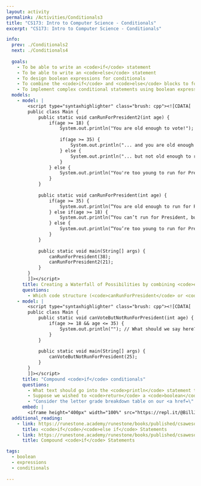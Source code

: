 ```yaml
---
layout: activity
permalink: /Activities/Conditionals3
title: "CS173: Intro to Computer Science - Conditionals"
excerpt: "CS173: Intro to Computer Science - Conditionals"

info:
  prev: ./Conditionals2
  next: ./Conditionals4
  
  goals: 
    - To be able to write an <code>if</code> statement
    - To be able to write an <code>else</code> statement
    - To design boolean expressions for conditionals
    - To combine the <code>if</code> and <code>else</code> blocks to form conditionals that utilize the <code>else if</code> construct
    - To implement complex conditional statements using boolean expression operators
  models:
    - model: |
        <script type="syntaxhighlighter" class="brush: cpp"><![CDATA[
        public class Main {
            public static void canRunForPresident2(int age) {
                if(age >= 18) {
                    System.out.println("You are old enough to vote!");
                    
                    if(age >= 35) {
                        System.out.println("... and you are old enough to run for President!");
                    } else {
                        System.out.println("... but not old enough to run for President!");
                    }
                } else {
                    System.out.println("You're too young to run for President, and too young to vote.");
                }
            }
            
            public static void canRunForPresident(int age) {
                if(age >= 35) {
                    System.out.println(“You are old enough to run for President of the United States!”);
                } else if(age >= 18) {
                    System.out.println(“You can’t run for President, but you are old enough to vote!”);
                } else {
                    System.out.println(“You’re too young to run for President, and too young to vote.”);
                }
            }
            
            public static void main(String[] args) {
                canRunForPresident(38);
                canRunForPresident2(21);
            }
        }
        ]]></script>         
      title: Creating a Waterfall of Possibilities by combining <code>else</code> and <code>if</code>
      questions:
        - Which code structure (<code>canRunForPresident</code> or <code>canRunForPresident2</code>) do you prefer and why?
    - model: |
        <script type="syntaxhighlighter" class="brush: cpp"><![CDATA[
        public class Main {
            public static void canVoteButNotRunForPresident(int age) {
                if(age >= 18 && age <= 35) {
                    System.out.println(""); // What should we say here?
                }
            }
            
            public static void main(String[] args) {
                canVoteButNotRunForPresident(25);
            }
        }
        ]]></script>      
      title: "Compound <code>if</code> conditionals"
      questions: 
        - What text should go into the <code>println</code> statement to indicate whether the person can vote (at least age 18) but also is too young to run for president (at least age 35)?
        - Suppose we wished to <code>return</code> a <code>boolean</code> to <code>main()</code> indicating whether a person is old enough to vote but not old enough to run for President.  What modifications to the above code are needed?
        - "Consider the letter grade breakdown table on our <a href=\"../#grading\">course syllabus</a>.  Write a series of compound <code>if</code> statements that determines if your grade is an A+, an A, or an A-."
      embed: |
        <iframe height="400px" width="100%" src="https://repl.it/@BillJr99/JavaFirstExample?lite=true" scrolling="no" frameborder="no" allowtransparency="true" allowfullscreen="true" sandbox="allow-forms allow-pointer-lock allow-popups allow-same-origin allow-scripts allow-modals"></iframe>         
  additional_reading:
    - link: https://runestone.academy/runestone/books/published/csawesome/Unit3-If-Statements/topic-3-4-else-ifs.html
      title: <code>if</code>/<code>else if</code> Statements
    - link: https://runestone.academy/runestone/books/published/csawesome/Unit3-If-Statements/topic-3-5-compound-ifs.html 
      title: Compound <code>if</code> Statements

tags:
  - boolean
  - expressions
  - conditionals
  
---
```


